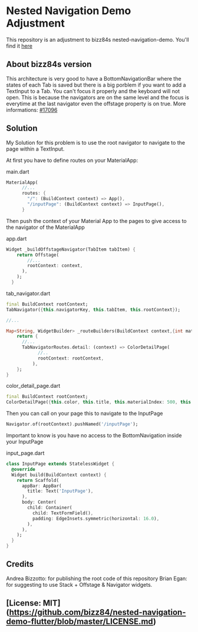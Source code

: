 # Nested Navigation Demo Adjustment
This repository is an adjustment to bizz84s nested-navigation-demo.
You'll find it [here](https://github.com/bizz84/nested-navigation-demo-flutter)

## About bizz84s version
This architecture is very good to have a BottomNavigationBar where the states of each Tab is saved but there is a big porblem if you want to add a TextInput to a Tab. You can't focus it properly and the keyboard will not open. This is because the navigators are on the same level and the focus is everytime at the last navigator even the offstage property is on true. More informations: [#17096](https://github.com/flutter/flutter/issues/17098)

## Solution
My Solution for this problem is to use the root navigator to navigate to the page within a TextInput.

At first you have to define routes on your MaterialApp:

main.dart
```dart
MaterialApp(
      //...
      routes: {
        "/": (BuildContext context) => App(),
        "/inputPage": (BuildContext context) => InputPage(),
      }
```

Then push the context of your Material App to the pages to give access to the navigator of the MaterialApp

app.dart
```dart
Widget _buildOffstageNavigator(TabItem tabItem) {
    return Offstage(
        //...
        rootContext: context,
      ),
    );
  }
```
tab_navigator.dart
```dart
final BuildContext rootContext;
TabNavigator({this.navigatorKey, this.tabItem, this.rootContext});

//...

Map<String, WidgetBuilder> _routeBuilders(BuildContext context,{int materialIndex: 500}) {
    return {
      //...
      TabNavigatorRoutes.detail: (context) => ColorDetailPage(
            //..
            rootContext: rootContext,
          ),
    };
}
```

color_detail_page.dart
```dart
final BuildContext rootContext;
ColorDetailPage({this.color, this.title, this.materialIndex: 500, this.rootContext});
```

Then you can call on your page this to navigate to the InputPage
```dart
Navigator.of(rootContext).pushNamed('/inputPage');
```

Important to know is you have no access to the BottomNavigation inside your InputPage

input_page.dart
```dart
class InputPage extends StatelessWidget {
  @override
  Widget build(BuildContext context) {
    return Scaffold(
      appBar: AppBar(
        title: Text('InputPage'),
      ),
      body: Center(
        child: Container(
          child: TextFormField(),
          padding: EdgeInsets.symmetric(horizontal: 16.0),
        ),
      ),
    );
  }
}
```

## Credits
Andrea Bizzotto: for publishing the root code of this repository
Brian Egan: for suggesting to use Stack + Offstage & Navigator widgets.

## [License: MIT] (https://github.com/bizz84/nested-navigation-demo-flutter/blob/master/LICENSE.md)
